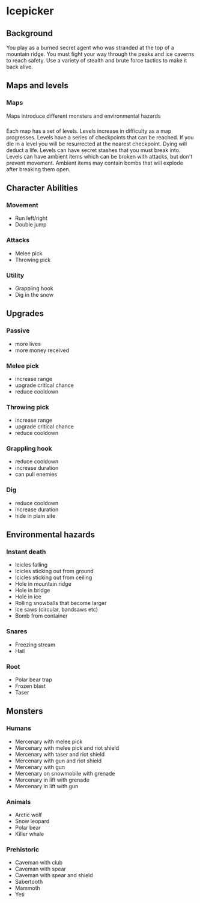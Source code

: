 # Icepicker

## Background

You play as a burned secret agent who was stranded at the top of a mountain ridge. You must fight your way through the peaks and ice caverns to reach safety. Use a variety of stealth and brute force tactics to make it back alive.

## Maps and levels

### Maps

Maps introduce different monsters and environmental hazards

###

Each map has a set of levels. Levels increase in difficulty as a map progresses. Levels have a series of checkpoints that can be reached. If you die in a level you will be resurrected at the nearest checkpoint. Dying will deduct a life. Levels can have secret stashes that you must break into. Levels can have ambient items which can be broken with attacks, but don't prevent movement. Ambient items may contain bombs that will explode after breaking them open.

## Character Abilities

### Movement

- Run left/right
- Double jump

### Attacks

- Melee pick
- Throwing pick

### Utility

- Grappling hook
- Dig in the snow

## Upgrades

### Passive

- more lives
- more money received

### Melee pick

- increase range
- upgrade critical chance
- reduce cooldown

### Throwing pick

- increase range
- upgrade critical chance
- reduce cooldown

### Grappling hook

- reduce cooldown
- increase duration
- can pull enemies

### Dig

- reduce cooldown
- increase duration
- hide in plain site

## Environmental hazards

### Instant death

- Icicles falling
- Icicles sticking out from ground
- Icicles sticking out from ceiling
- Hole in mountain ridge
- Hole in bridge
- Hole in ice
- Rolling snowballs that become larger
- Ice saws (circular, bandsaws etc)
- Bomb from container

### Snares

- Freezing stream
- Hail

### Root

- Polar bear trap
- Frozen blast
- Taser

## Monsters

### Humans

- Mercenary with melee pick
- Mercenary with melee pick and riot shield
- Mercenary with taser and riot shield
- Mercenary with gun and riot shield
- Mercenary with gun
- Mercenary on snowmobile with grenade
- Mercenary in lift with grenade
- Mercenary in lift with gun

### Animals

- Arctic wolf
- Snow leopard
- Polar bear
- Killer whale

### Prehistoric

- Caveman with club
- Caveman with spear
- Caveman with spear and shield
- Sabertooth
- Mammoth
- Yeti
